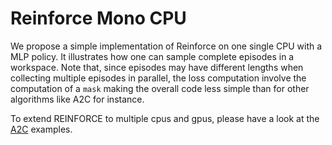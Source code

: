 # Reinforce Mono CPU

We propose a simple implementation of Reinforce on one single CPU with a MLP policy. It illustrates how one can sample complete episodes in a workspace. Note that, since episodes may have different lengths when collecting multiple episodes in parallel, the loss computation involve the computation of a `mask` making the overall code less simple than for other algorithms like A2C for instance.

To extend REINFORCE to multiple cpus and gpus, please have a look at the [A2C](../a2c) examples.
